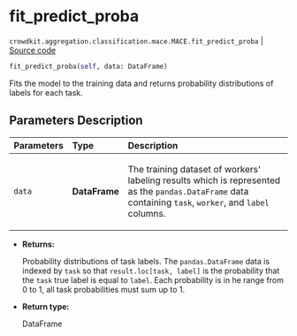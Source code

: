 # fit_predict_proba
`crowdkit.aggregation.classification.mace.MACE.fit_predict_proba` | [Source code](https://github.com/Toloka/crowd-kit/blob/v1.2.1/crowdkit/aggregation/classification/mace.py#L251)

```python
fit_predict_proba(self, data: DataFrame)
```

Fits the model to the training data and returns probability distributions of labels for each task.

## Parameters Description

| Parameters | Type | Description |
| :----------| :----| :-----------|
`data`|**DataFrame**|<p>The training dataset of workers&#x27; labeling results which is represented as the `pandas.DataFrame` data containing `task`, `worker`, and `label` columns.</p>

* **Returns:**

  Probability distributions of task labels.
The `pandas.DataFrame` data is indexed by `task` so that `result.loc[task, label]` is the probability that the `task` true label is equal to `label`.
Each probability is in he range from 0 to 1, all task probabilities must sum up to 1.

* **Return type:**

  DataFrame
